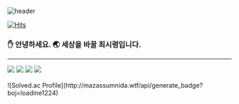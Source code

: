 ![header](https://capsule-render.vercel.app/api?type=rounded&color=auto&height=300&section=header&text=Siryeong&fontSize=90)

[![Hits](https://hits.seeyoufarm.com/api/count/incr/badge.svg?url=https%3A%2F%2Fgithub.com%2Fsiryeong&count_bg=%2375C439&title_bg=%23555555&icon=github.svg&icon_color=%23E7E7E7&title=hits&edge_flat=false)](https://hits.seeyoufarm.com)


### :hand: 안녕하세요. :earth_asia: 세상을 바꿀 최시령입니다.

---

<div>
	<img src="https://img.shields.io/badge/-c/c++-red?style=for-the-badge">
	<img src="https://img.shields.io/badge/-Java-blue?style=for-the-badge">
	<img src="https://img.shields.io/badge/-Spring-green?style=for-the-badge">
	<img src="https://img.shields.io/badge/-Vue.js-darkgreen?style=for-the-badge">
</div>
<br>
![Solved.ac Profile](http://mazassumnida.wtf/api/generate_badge?boj=loadine1224)
